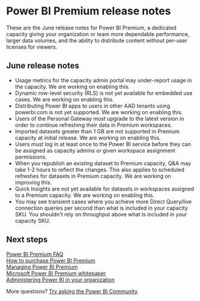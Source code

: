 <properties
   pageTitle="Power BI Premium release notes"
   description="Read release notes for Power BI Premium, a dedicated capacity for your organization or team."
   services="powerbi"
   documentationCenter=""
   authors="guyinacube"
   manager="erikre"
   backup=""
   editor=""
   tags=""
   qualityFocus="no"
   qualityDate=""/>
<tags
   ms.service="powerbi"
   ms.devlang="NA"
   ms.topic="get-started-article"
   ms.tgt_pltfrm="NA"
   ms.workload="powerbi"
   ms.date="06/23/2017"
   ms.author="asaxton"/>

# Power BI Premium release notes

These are the June release notes for Power BI Premium, a dedicated capacity giving your organization or team more dependable performance, larger data volumes, and the ability to distribute content without per-user licenses for viewers.

## June release notes

- Usage metrics for the capacity admin portal may under-report usage in the capacity. We are working on enabling this.
- Dynamic row-level security (RLS) is not yet available for embedded use cases. We are working on enabling this.
- Distributing Power BI apps to users in other AAD tenants using powerbi.com is not yet supported. We are working on enabling this.
- Users of the Personal Gateway must upgrade to the latest version in order to continue refreshing their data in Premium workspaces.
- Imported datasets greater than 1 GB are not supported in Premium capacity at initial release. We are working on enabling this.
- Users must log in at least once to the Power BI service before they can be assigned as capacity admins or given workspace assignment permissions.
- When you republish an existing dataset to Premium capacity, Q&A may take 1-2 hours to reflect the changes. This also applies to scheduled refreshes for datasets in Premium capacity. We are working on improving this.
- Quick Insights are not yet available for datasets in workspaces assigned to a Premium capacity. We are working on enabling this.
- You may see transient cases where you achieve more Direct Query/live connection queries per second than what is included in your capacity SKU. You shouldn't rely on throughput above what is included in your capacity SKU.


## Next steps

[Power BI Premium FAQ](powerbi-premium-faq.md)  
[How to purchase Power BI Premium](powerbi-admin-premium-purchase.md)  
[Managing Power BI Premium](powerbi-admin-premium-manage.md)  
[Microsoft Power BI Premium whitepaper](https://aka.ms/pbipremiumwhitepaper)  
[Administering Power BI in your organization](powerbi-admin-administering-power-bi-in-your-organization.md)  

More questions? [Try asking the Power BI Community](https://community.powerbi.com/)